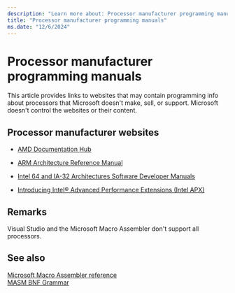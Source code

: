 ```yaml
---
description: "Learn more about: Processor manufacturer programming manuals"
title: "Processor manufacturer programming manuals"
ms.date: "12/6/2024"
---
```

# Processor manufacturer programming manuals

This article provides links to websites that may contain programming info about processors that Microsoft doesn't make, sell, or support. Microsoft doesn't control the websites or their content.

## Processor manufacturer websites

- [AMD Documentation Hub](https://www.amd.com/en/search/documentation/hub.html)

- [ARM Architecture Reference Manual](https://developer.arm.com/documentation/ddi0487/latest/)

- [Intel 64 and IA-32 Architectures Software Developer Manuals](https://www.intel.com/content/www/us/en/developer/articles/technical/intel-sdm.html)

- [Introducing Intel® Advanced Performance Extensions (Intel APX)](https://www.intel.com/content/www/us/en/developer/articles/technical/advanced-performance-extensions-apx.html)

## Remarks

Visual Studio and the Microsoft Macro Assembler don't support all processors.

## See also

[Microsoft Macro Assembler reference](microsoft-macro-assembler-reference.md)\
[MASM BNF Grammar](masm-bnf-grammar.md)
